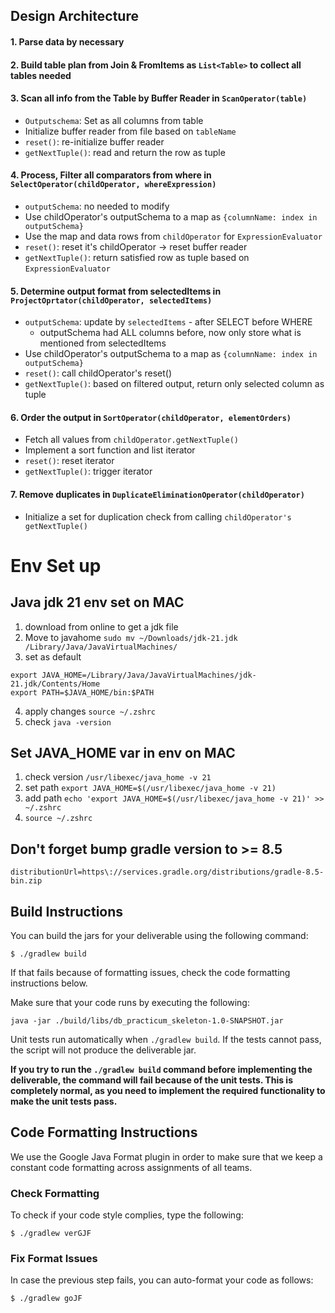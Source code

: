 ## Design Architecture

#### 1. **Parse** data by necessary

#### 2. **Build table plan from Join & FromItems** as `List<Table>` to collect all tables needed

#### 3. **Scan all info from the Table by Buffer Reader** in `ScanOperator(table)`

- `Outputschema`: Set as all columns from table
- Initialize buffer reader from file based on `tableName`
- `reset()`: re-initialize buffer reader
- `getNextTuple()`: read and return the row as tuple

#### 4. **Process, Filter all comparators from where** in `SelectOperator(childOperator, whereExpression)`

- `outputSchema`: no needed to modify
- Use childOperator's outputSchema to a map as `{columnName: index in outputSchema}`
- Use the map and data rows from `childOperator` for `ExpressionEvaluator`
- `reset()`: reset it's childOperator -> reset buffer reader
- `getNextTuple()`: return satisfied row as tuple based on `ExpressionEvaluator`

#### 5. **Determine output format from selectedItems** in `ProjectOprtator(childOperator, selectedItems)`

- `outputSchema`: update by `selectedItems` - after SELECT before WHERE
  - outputSchema had ALL columns before, now only store what is mentioned from selectedItems
- Use childOperator's outputSchema to a map as `{columnName: index in outputSchema}`
- `reset()`: call childOperator's reset()
- `getNextTuple()`: based on filtered output, return only selected column as tuple

#### 6. **Order the output** in `SortOperator(childOperator, elementOrders)`

- Fetch all values from `childOperator.getNextTuple()`
- Implement a sort function and list iterator
- `reset()`: reset iterator
- `getNextTuple()`: trigger iterator

#### 7. **Remove duplicates** in `DuplicateEliminationOperator(childOperator)`

- Initialize a set for duplication check from calling `childOperator's getNextTuple()`

# Env Set up

## Java jdk 21 env set on MAC

1. download from online to get a jdk file
2. Move to javahome `sudo mv ~/Downloads/jdk-21.jdk /Library/Java/JavaVirtualMachines/`
3. set as default

```
export JAVA_HOME=/Library/Java/JavaVirtualMachines/jdk-21.jdk/Contents/Home
export PATH=$JAVA_HOME/bin:$PATH
```

4. apply changes `source ~/.zshrc`
5. check `java -version`

## Set JAVA_HOME var in env on MAC

1. check version `/usr/libexec/java_home -v 21`
2. set path `export JAVA_HOME=$(/usr/libexec/java_home -v 21)`
3. add path `echo 'export JAVA_HOME=$(/usr/libexec/java_home -v 21)' >> ~/.zshrc`
4. `source ~/.zshrc`

## Don't forget bump gradle version to >= 8.5

`distributionUrl=https\://services.gradle.org/distributions/gradle-8.5-bin.zip`

## Build Instructions

You can build the jars for your deliverable using the following command:

`$ ./gradlew build`

If that fails because of formatting issues, check the code formatting instructions below.

Make sure that your code runs by executing the following:

`java -jar ./build/libs/db_practicum_skeleton-1.0-SNAPSHOT.jar`

Unit tests run automatically when `./gradlew build`. If the tests cannot pass, the script will not produce
the deliverable jar.

**If you try to run the `./gradlew build` command before implementing the deliverable, the command will fail because
of the unit tests. This is completely normal, as you need to implement the required functionality to make the
unit tests pass.**

## Code Formatting Instructions

We use the Google Java Format plugin in order to make sure that we keep a constant code formatting across assignments
of all teams.

### Check Formatting

To check if your code style complies, type the following:

`$ ./gradlew verGJF`

### Fix Format Issues

In case the previous step fails, you can auto-format your code as follows:

`$ ./gradlew goJF`
